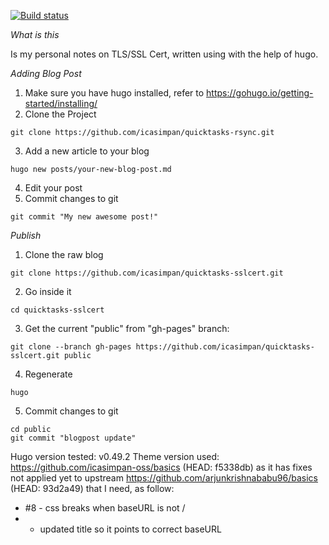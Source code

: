 [![Build status](https://travis-ci.com/icasimpan/quicktasks-sslcert.svg)](https://travis-ci.com/icasimpan/quicktasks-sslcert)

*What is this*

Is my personal notes on TLS/SSL Cert, written using with the help of hugo.

*Adding Blog Post*
1. Make sure you have hugo installed, refer to https://gohugo.io/getting-started/installing/
2. Clone the Project
```
git clone https://github.com/icasimpan/quicktasks-rsync.git
```
3. Add a new article to your blog
```
hugo new posts/your-new-blog-post.md
```
4. Edit your post
5. Commit changes to git
```
git commit "My new awesome post!"
```


*Publish*

1. Clone the raw blog
```
git clone https://github.com/icasimpan/quicktasks-sslcert.git
```
2. Go inside it
```
cd quicktasks-sslcert
```
3. Get the current "public" from "gh-pages" branch:
```
git clone --branch gh-pages https://github.com/icasimpan/quicktasks-sslcert.git public
```
4. Regenerate
```
hugo
```
5. Commit changes to git
```
cd public
git commit "blogpost update"
```

Hugo version tested: v0.49.2 
Theme version used: https://github.com/icasimpan-oss/basics (HEAD: f5338db) as it has fixes not applied yet
                    to upstream https://github.com/arjunkrishnababu96/basics (HEAD: 93d2a49) that I need, as follow:

* #8 - css breaks when baseURL is not /
*    - updated title so it points to correct baseURL
